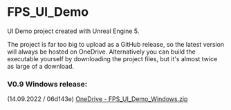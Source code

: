 # FPS_UI_Demo
UI Demo project created with Unreal Engine 5.

The project is far too big to upload as a GitHub release, so the latest version will always be hosted on OneDrive. 
Alternatively you can build the executable yourself by downloading the project files, but it's almost twice as large of a download.

### V0.9 Windows release:
(14.09.2022 / 06d143e) [OneDrive - FPS_UI_Demo_Windows.zip](https://1drv.ms/u/s!Al42uRBk2dGGuFlodRFBNiOgGPCx?e=0enrBS)

